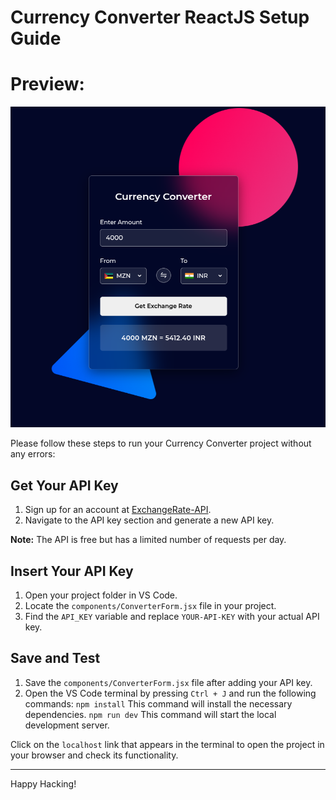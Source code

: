 # Currency Converter ReactJS Setup Guide

# Preview:
![Preview](https://github.com/eldoJr/currency_converter-app/blob/main/preview.png)

Please follow these steps to run your Currency Converter project without any errors:

## Get Your API Key
1. Sign up for an account at [ExchangeRate-API](https://www.exchangerate-api.com/).
2. Navigate to the API key section and generate a new API key.

**Note:** The API is free but has a limited number of requests per day.

## Insert Your API Key
1. Open your project folder in VS Code.
2. Locate the `components/ConverterForm.jsx` file in your project.
3. Find the `API_KEY` variable and replace `YOUR-API-KEY` with your actual API key.

## Save and Test
1. Save the `components/ConverterForm.jsx` file after adding your API key.
2. Open the VS Code terminal by pressing `Ctrl + J` and run the following commands:
    `npm install` This command will install the necessary dependencies.
    `npm run dev` This command will start the local development server.

Click on the `localhost` link that appears in the terminal to open the project in your browser and check its functionality.

---

Happy Hacking!
